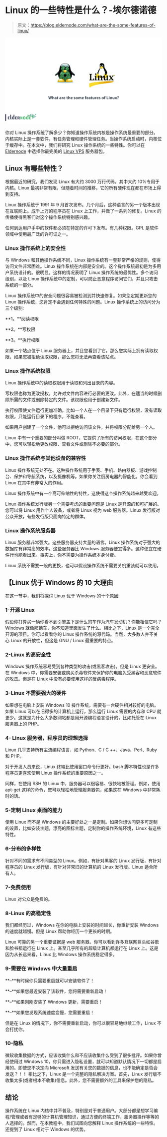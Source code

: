 # Linux 的一些特性是什么？-埃尔德诺德

> 原文：<https://blog.eldernode.com/what-are-the-some-features-of-linux/>

![What are the some features of Linux](img/1a982bf2ae33c24eba216ba9f55d4a65.png)

你对 Linux 操作系统了解多少？你知道操作系统内核是操作系统最重要的部分。内核实际上是一套软件，有任务管理和硬件管理任务。当操作系统启动时，内核位于缓存中。在本文中，我们将研究 Linux 操作系统的一些特性。你可以在 [Eldernode](https://eldernode.com/) 中选择你最完美的 [Linux VPS](https://eldernode.com/linux-vps/) 服务器包。

## Linux 有哪些特性？

根据最近的研究，我们发现 Linux 有大约 3000 万行代码，其中大约 10%专用于内核。Linux 最初非常有限，但随着时间的推移，它的所有硬件现在都在市场上得到支持。

Linux 操作系统于 1991 年 9 月首次发布。几个月后，这种语言的另一个版本出现在互联网上。成千上万的程序员在 Linux 上工作，并做了一系列的修复。Linux 的传播使得黑客们对这个操作系统特别感兴趣。

任何到达用户手中的软件都必须在特定的许可下发布。有几种权限。GPL 是软件领域中使用最广泛的许可证之一。

### Linux 操作系统上的安全性

与 Windows 和其他操作系统不同，Linux 操作系统有一套非常严格的规则，使得访问文件非常困难。Linux 操作系统在内部是安全的。这个操作系统最初是为多用户系统设计的。很明显，这样的情况表明了 Linux 操作系统的最优性。多个访问级别，以及 Linux 操作系统中的定制，可以防止恶意程序访问它们，并且只攻击系统的一部分。

Linux 操作系统中的安全问题很容易被检测到并快速修复。如果您定期更新您的 Linux 操作系统，您肯定不会遇到任何特殊的问题。Linux 操作系统上的访问分为三个级别:

**1。**阅读权限

**2。**写权限

**3。**执行权限

如果一个站点位于 Linux 服务器上，并且您看到了它，那么您实际上拥有读取权限，如果您被拒绝读取权限，那么您将无法再查看该站点。

### Linux 操作系统权限

Linux 操作系统中的读取权限用于读取和列出目录的内容。

写权限也称为更改授权，允许对文件内容进行必要的更改。此外，在适当的时候删除所需的文件或删除特定的文件。该权限也用于创建新文件。

执行权限使文件运行更加准确。比如一个人在一个目录下只有运行权限，没有读取权限，只能运行目录下的程序，不能查看。

如果用户创建了一个文件，他可以拒绝访问该文件，并将权限分配给另一个人。

Linux 中有一个重要的部分叫做 ROOT，它提供了所有的访问权限，在这个部分中，您可以轻松地更改权限、查看文件或删除不必要的部分。

### Linux 操作系统与其他设备的兼容性

Linux 操作系统无处不在。这种操作系统用于手表、手机、路由器板、游戏控制台、保护和导航系统，以及摄像机等。如果你关注厨房电器的智能化，你会看到 Linux 在其中有非常大的作用。

Linux 操作系统中有一个高可伸缩性的特性，这使得这个操作系统越来越受欢迎。

Linux 操作系统发行版另一个需要考虑的重要问题是 Linux 是开源的和可扩展的。您可以将 Linux 用作个人设备，或者将 Linux 视为 web 服务器。Linux 发行版对公众开放，有些发行版只面向特定的群体。

### Linux 操作系统服务器

Linux 服务器非常强大。这些服务器支持大量的语言。Linux 操作系统对于强大的数据库有非常高的效率。这些服务器比 Windows 服务器便宜得多。这种便宜在硬件行也能看出来。事实上，你不需要为操作系统本身付费。

Linux 系统不需要一般的更换，也可以假设操作系统不需要关机重装就可以使用。

## 【Linux 优于 Windows 的 10 大理由

在这一节中，我们将探讨 Linux 优于 Windows 的十个原因:

### 1-开源 Linux

假设你打算买一辆你看不到引擎盖下是什么的车作为汽车发动机？你能相信它吗？Windows 就像那辆车，你不知道里面发生了什么。相比之下，Linux 是一个完全开源的项目。你可以看看你的 Linux 操作系统的源代码。当然，大多数人并不关心 Linux 的开放性，但这是 GNU / Linux 最重要的特点。

### 2-Linux 的高安全性

Windows 操作系统容易受到各种类型的攻击(或黑客攻击)。但是 Linux 更安全。
在 Windows 中，你需要安装或购买杀毒软件来保护你的电脑免受黑客和恶意软件的攻击。但是在 Linux 中没有必要使用这样的反病毒程序。

### 3-Linux 不需要强大的硬件

如果想在电脑上安装 Windows 10 操作系统，需要有一台硬件相对较好的电脑。如果 Linux 可以在旧得多的计算机上运行，那么运行 Linux 需要的内存和 CPU 就更少。这就是为什么大多数网站都是用开源编程语言设计的，比如托管在 Linux 服务器上的 PHP。

### 4- Linux 服务器，程序员的理想选择

Linux 几乎支持所有主流编程语言，如 Python、C / C ++、Java、Perl、Ruby 和 PHP。

对于开发人员来说，Linux 终端比使用窗口命令行更好。bash 脚本特性也是许多程序员更喜欢使用 Linux 操作系统的重要原因之一。

同样，在使用 SSH 的 Linux 中，服务器可以很容易、很快地被管理。例如，使用 apt-get 这样的命令，您可以轻松地管理服务器包，如果这在 Windows 中非常耗时的话。

### 5-定制 Linux 桌面的能力

使用 Linux 而不是 Windows 的主要好处之一是定制。如果你想访问更多可定制的设置，比如安装主题，漂亮的图标主题，定制你的操作系统环境，Linux 有这些特性。

### 6-分布的多样性

针对不同的需求有不同类型的 Linux。例如，有针对黑客的 Linux 发行版，有针对程序员的 Linux 发行版，有针对非常旧的计算机的 Linux 发行版。Linux 适合所有人。

### 7-免费使用

Linux 对公众是免费的。

### 8-Linux 的高稳定性

我们都经历过，Windows 在你的电脑上安装的时间越长，你重新安装 Windows 的速度就越慢。但是 Linux 帮助你经历一个更长的时期。

Linux 可靠的另一个重要证据是 web 服务器。你可以看到许多互联网巨头如谷歌和脸书都运行在 Linux 上。甚至几乎所有的超级计算机都运行在 Linux 上。这是因为从长远来看，Linux 比 Windows 操作系统稳定得多。

### 9-需要在 Windows 中大量重启

**–**有时候你只需要重启就可以安装软件了！

**–**如果您最近安装了该软件，您将需要重新启动！

**–**如果刚刚安装了 Windows 更新，需要重启！

**–**如果您发现系统速度变慢，您需要重启！

但是在 Linux 的情况下，你不需要重新启动，你可以很容易地继续工作，Linux 不会打扰你。

### 10-隐私

微软收集数据的方式，应该收集什么和不应该收集什么受到了很多批评。如果你曾经使用过 Windows 10，你只需进入隐私设置，就可以知道默认情况下一切都是启用的。即使您不决定向 Microsoft 发送有关您的数据的信息，也不能确定是否会发送？！！
相比之下，Linux 是一个完整的隐私解决方案。首先，Linux 发行版不收集太多(或者根本不收集)信息。此外，您不需要额外的工具来保护您的隐私。

## 结论

操作系统在 Linux 内核中并不普及，特别是对于普通用户。大部分都是想学习编程/管理或者有足够的计算机管理知识，通过方便的终端工作，服务器操作等等的人选择的。然而，在本教程中，我们试图向您解释 Linux 操作系统的一些特性。还提到了 Linux 相对于 Windows 的优势。